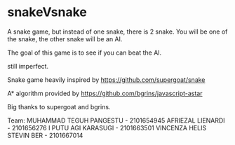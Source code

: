 # snakeVsnake

A snake game, but instead of one snake, there is 2 snake. You will be one of the snake, the other snake will be an AI.

The goal of this game is to see if you can beat the AI.

still imperfect.

Snake game heavily inspired by 
https://github.com/supergoat/snake

A* algorithm provided by
https://github.com/bgrins/javascript-astar

Big thanks to supergoat and bgrins.

Team:
MUHAMMAD TEGUH PANGESTU - 2101654945
AFRIEZAL LIENARDI - 2101656276
I PUTU AGI KARASUGI - 2101663501
VINCENZA HELIS STEVIN BER - 2101667014